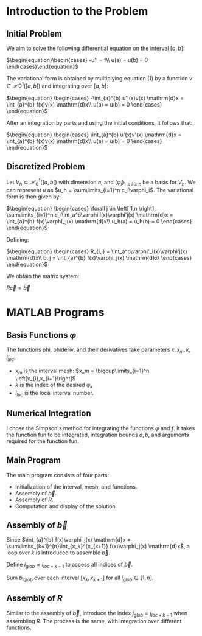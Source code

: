 # Introduction to the Problem

## Initial Problem

We aim to solve the following differential equation on the interval $\left[a,b\right]$:

$`\begin{equation}\begin{cases} -u'' = f\\ u(a) = u(b) = 0 \end{cases}\end{equation}`$

The variational form is obtained by multiplying equation (1) by a function $v \in \mathcal{H}0^1(\left]a,b\right[)$ and integrating over $\left[a,b\right]$:

$`\begin{equation}
\begin{cases}
-\int_{a}^{b} u''(x)v(x) \mathrm{d}x = \int_{a}^{b} f(x)v(x) \mathrm{d}x\\
u(a) = u(b) = 0
\end{cases}
\end{equation}`$

After an integration by parts and using the initial conditions, it follows that:

$`\begin{equation}
\begin{cases}
\int_{a}^{b} u'(x)v'(x) \mathrm{d}x = \int_{a}^{b} f(x)v(x) \mathrm{d}x\\
u(a) = u(b) = 0
\end{cases}
\end{equation}`$

## Discretized Problem

Let $`V_h \subset \mathcal{H}_{0}^1(\left]a,b\right[)`$ with dimension $n$, and $`(\varphi_i)_{1\leq i\leq n}`$ be a basis for $V_h$. We can represent $u$ as $u_h = \sum\limits_{i=1}^n c_i\varphi_i$. The variational form is then given by:

$`\begin{equation}
\begin{cases}
\forall j \in \left[ 1,n \right], \sum\limits_{i=1}^n c_i\int_a^b\varphi'i(x)\varphi'j(x) \mathrm{d}x = \int_{a}^{b} f(x)\varphi_j(x) \mathrm{d}x\\
u_h(a) = u_h(b) = 0
\end{cases}
\end{equation}`$

Defining:

$`\begin{equation}
\begin{cases}
R_{i,j} = \int_a^b\varphi'_i(x)\varphi'j(x) \mathrm{d}x\\
b_j = \int_{a}^{b} f(x)\varphi_j(x) \mathrm{d}x\
\end{cases}
\end{equation}`$

We obtain the matrix system:

$`\begin{equation}
R\vec{c} = \vec{b}
\end{equation}`$

# MATLAB Programs

## Basis Functions $`\varphi`$

The functions phi, phideriv, and their derivatives take parameters $x,x_m,k,i_{loc}$.

- $x_m$ is the interval mesh: $x_m = \bigcup\limits_{i=1}^n \left[x_{i},x_{i+1}\right]$
- $k$ is the index of the desired $\varphi_k$
- $i_{loc}$ is the local interval number.

## Numerical Integration

I chose the Simpson's method for integrating the functions $\varphi$ and $f$. It takes the function fun to be integrated, integration bounds $a,b$, and arguments required for the function fun.

## Main Program

The main program consists of four parts:

- Initialization of the interval, mesh, and functions.
- Assembly of $\vec{b}$.
- Assembly of $R$.
- Computation and display of the solution.

## Assembly of $`\vec{b}`$
Since $\int_{a}^{b} f(x)\varphi_j(x) \mathrm{d}x = \sum\limits_{k=1}^{n}\int_{x_k}^{x_{k+1}} f(x)\varphi_j(x) \mathrm{d}x$, a loop over $k$ is introduced to assemble $\vec{b}$. 

Define $i_{glob} = i_{loc+k-1}$ to access all indices of $\vec{b}$. 

Sum $b_{iglob}$ over each interval $\left[x_{k},x_{k+1}\right]$ for all $i_{glob} \in \left[ 1,n \right]$.

## Assembly of $`R`$
Similar to the assembly of $\vec{b}$, introduce the index $j_{glob} = j_{loc+k-1}$ when assembling $R$. The process is the same, with integration over different functions.
